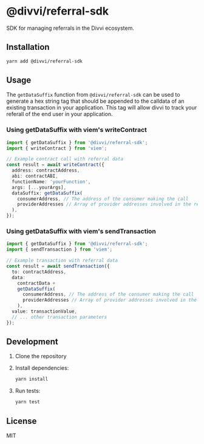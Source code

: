 # @divvi/referral-sdk

SDK for managing referrals in the Divvi ecosystem.

## Installation

```bash
yarn add @divvi/referral-sdk
```

## Usage

The `getDataSuffix` function from `@divvi/referral-sdk` can be used to generate a hex string tag that should be appended to the calldata of an existing transaction in your application. This tag will allow divvi to track your referall of the end user in your application.

### Using getDataSuffix with viem's writeContract

```typescript
import { getDataSuffix } from '@divvi/referral-sdk';
import { writeContract } from 'viem';

// Example contract call with referral data
const result = await writeContract({
  address: contractAddress,
  abi: contractABI,
  functionName: 'yourFunction',
  args: [...yourArgs],
  dataSuffix: getDataSuffix(
    consumerAddress, // The address of the consumer making the call
    providerAddresses // Array of provider addresses involved in the referral
  ),
});
```

### Using getDataSuffix with viem's sendTransaction

```typescript
import { getDataSuffix } from '@divvi/referral-sdk';
import { sendTransaction } from 'viem';

// Example transaction with referral data
const result = await sendTransaction({
  to: contractAddress,
  data:
    contractData +
    getDataSuffix(
      consumerAddress, // The address of the consumer making the call
      providerAddresses // Array of provider addresses involved in the referral
    ),
  value: transactionValue,
  // ... other transaction parameters
});
```

## Development

1. Clone the repository
1. Install dependencies:

   ```bash
   yarn install
   ```

1. Run tests:

   ```bash
   yarn test
   ```

## License

MIT
